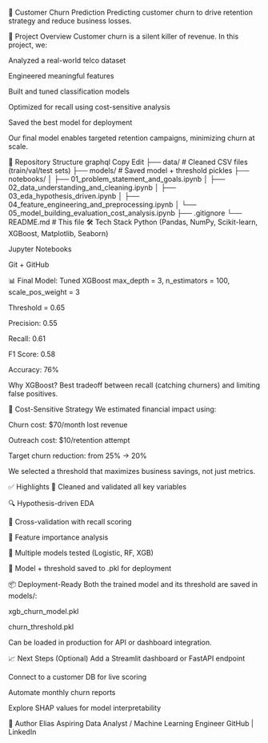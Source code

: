 🧠 Customer Churn Prediction
Predicting customer churn to drive retention strategy and reduce business losses.

🚀 Project Overview
Customer churn is a silent killer of revenue. In this project, we:

Analyzed a real-world telco dataset

Engineered meaningful features

Built and tuned classification models

Optimized for recall using cost-sensitive analysis

Saved the best model for deployment

Our final model enables targeted retention campaigns, minimizing churn at scale.

📂 Repository Structure
graphql
Copy
Edit
├── data/                          # Cleaned CSV files (train/val/test sets)
├── models/                        # Saved model + threshold pickles
├── notebooks/
│   ├── 01_problem_statement_and_goals.ipynb
│   ├── 02_data_understanding_and_cleaning.ipynb
│   ├── 03_eda_hypothesis_driven.ipynb
│   ├── 04_feature_engineering_and_preprocessing.ipynb
│   └── 05_model_building_evaluation_cost_analysis.ipynb
├── .gitignore
└── README.md                      # This file
🛠️ Tech Stack
Python (Pandas, NumPy, Scikit-learn, XGBoost, Matplotlib, Seaborn)

Jupyter Notebooks

Git + GitHub

📊 Final Model: Tuned XGBoost
max_depth = 3, n_estimators = 100, scale_pos_weight = 3

Threshold = 0.65

Precision: 0.55

Recall: 0.61

F1 Score: 0.58

Accuracy: 76%

Why XGBoost? Best tradeoff between recall (catching churners) and limiting false positives.

💸 Cost-Sensitive Strategy
We estimated financial impact using:

Churn cost: $70/month lost revenue

Outreach cost: $10/retention attempt

Target churn reduction: from 25% → 20%

We selected a threshold that maximizes business savings, not just metrics.

✅ Highlights
🧼 Cleaned and validated all key variables

🔍 Hypothesis-driven EDA

🔁 Cross-validation with recall scoring

🧠 Feature importance analysis

🧪 Multiple models tested (Logistic, RF, XGB)

💾 Model + threshold saved to .pkl for deployment

📦 Deployment-Ready
Both the trained model and its threshold are saved in models/:

xgb_churn_model.pkl

churn_threshold.pkl

Can be loaded in production for API or dashboard integration.

📈 Next Steps (Optional)
Add a Streamlit dashboard or FastAPI endpoint

Connect to a customer DB for live scoring

Automate monthly churn reports

Explore SHAP values for model interpretability

👤 Author
Elias
Aspiring Data Analyst / Machine Learning Engineer
GitHub | LinkedIn


